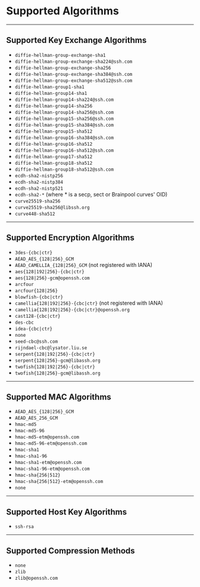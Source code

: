 # Supported Algorithms

---
## Supported Key Exchange Algorithms

- `diffie-hellman-group-exchange-sha1`
- `diffie-hellman-group-exchange-sha224@ssh.com`
- `diffie-hellman-group-exchange-sha256`
- `diffie-hellman-group-exchange-sha384@ssh.com`
- `diffie-hellman-group-exchange-sha512@ssh.com`
- `diffie-hellman-group1-sha1`
- `diffie-hellman-group14-sha1`
- `diffie-hellman-group14-sha224@ssh.com`
- `diffie-hellman-group14-sha256`
- `diffie-hellman-group14-sha256@ssh.com`
- `diffie-hellman-group15-sha256@ssh.com`
- `diffie-hellman-group15-sha384@ssh.com`
- `diffie-hellman-group15-sha512`
- `diffie-hellman-group16-sha384@ssh.com`
- `diffie-hellman-group16-sha512`
- `diffie-hellman-group16-sha512@ssh.com`
- `diffie-hellman-group17-sha512`
- `diffie-hellman-group18-sha512`
- `diffie-hellman-group18-sha512@ssh.com`
- `ecdh-sha2-nistp256`
- `ecdh-sha2-nistp384`
- `ecdh-sha2-nistp521`
- `ecdh-sha2-*` (where * is a secp, sect or Brainpool curves' OID)
- `curve25519-sha256`
- `curve25519-sha256@libssh.org`
- `curve448-sha512`
---
## Supported Encryption Algorithms

- `3des-{cbc|ctr}`
- `AEAD_AES_{128|256}_GCM`
- `AEAD_CAMELLIA_{128|256}_GCM` (not registered with IANA)
- `aes{128|192|256}-{cbc|ctr}`
- `aes{128|256}-gcm@openssh.com`
- `arcfour`
- `arcfour{128|256}`
- `blowfish-{cbc|ctr}`
- `camellia{128|192|256}-{cbc|ctr}` (not registered with IANA)
- `camellia{128|192|256}-{cbc|ctr}@openssh.org`
- `cast128-{cbc|ctr}`
- `des-cbc`
- `idea-{cbc|ctr}`
- `none`
- `seed-cbc@ssh.com`
- `rijndael-cbc@lysator.liu.se`
- `serpent{128|192|256}-{cbc|ctr}`
- `serpent{128|256}-gcm@libassh.org`
- `twofish{128|192|256}-{cbc|ctr}`
- `twofish{128|256}-gcm@libassh.org`
---
## Supported MAC Algorithms

- `AEAD_AES_{128|256}_GCM`
- `AEAD_AES_256_GCM`
- `hmac-md5`
- `hmac-md5-96`
- `hmac-md5-etm@openssh.com`
- `hmac-md5-96-etm@openssh.com`
- `hmac-sha1`
- `hmac-sha1-96`
- `hmac-sha1-etm@openssh.com`
- `hmac-sha1-96-etm@openssh.com`
- `hmac-sha{256|512}`
- `hmac-sha{256|512}-etm@openssh.com`
- `none`
---
## Supported Host Key Algorithms

- `ssh-rsa`
---
## Supported Compression Methods

- `none`
- `zlib`
- `zlib@openssh.com`